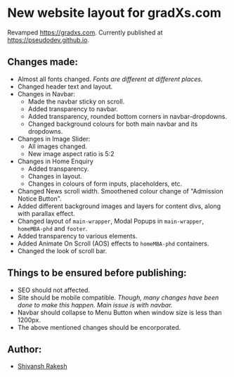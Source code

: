 # New website layout for gradXs.com
Revamped https://gradxs.com. Currently published at https://pseudodev.github.io.

## Changes made:
* Almost all fonts changed. *Fonts are different at different places.*
* Changed header text and layout.
* Changes in Navbar:
  * Made the navbar sticky on scroll.
  * Added transparency to navbar.
  * Added transparency, rounded bottom corners in navbar-dropdowns.
  * Changed background colours for both main navbar and its dropdowns.
* Changes in Image Slider:
  * All images changed.
  * New image aspect ratio is 5:2
* Changes in Home Enquiry
  * Added transparency.
  * Changes in layout.
  * Changes in colours of form inputs, placeholders, etc.
* Changed News scroll width. Smoothened colour change of "Admission Notice Button".
* Added different background images and layers for content divs, along with parallax effect.
* Changed layout of `main-wrapper`, Modal Popups in `main-wrapper`, `homeMBA-phd` and `footer`.
* Added transparency to various elements.
* Added Animate On Scroll (AOS) effects to `homeMBA-phd` containers.
* Changed the look of scroll bar.

## Things to be ensured before publishing:
* SEO should not affected.
* Site should be mobile compatible. *Though, many changes have been done to make this happen. Main issue is with navbar.*
* Navbar should collapse to Menu Button when window size is less than 1200px.
* The above mentioned changes should be encorporated.

## Author:
* [Shivansh Rakesh](https://github.com/shivanshrakesh)
